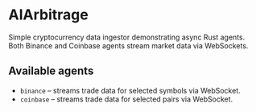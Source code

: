 # AIArbitrage

Simple cryptocurrency data ingestor demonstrating async Rust agents. Both
Binance and Coinbase agents stream market data via WebSockets.

## Available agents

- `binance` – streams trade data for selected symbols via WebSocket.
- `coinbase` – streams trade data for selected pairs via WebSocket.

